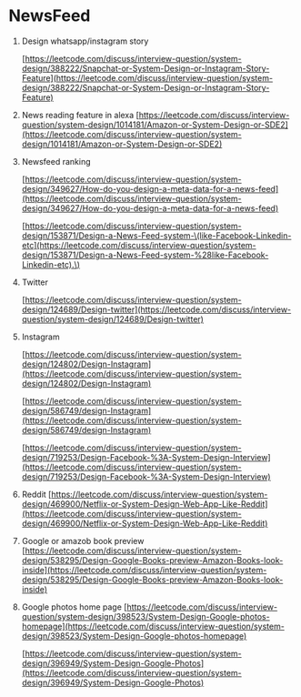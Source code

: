 # NewsFeed



1. Design whatsapp/instagram story

   [https://leetcode.com/discuss/interview-question/system-design/388222/Snapchat-or-System-Design-or-Instagram-Story-Feature](https://leetcode.com/discuss/interview-question/system-design/388222/Snapchat-or-System-Design-or-Instagram-Story-Feature)

2. News reading feature in alexa [https://leetcode.com/discuss/interview-question/system-design/1014181/Amazon-or-System-Design-or-SDE2](https://leetcode.com/discuss/interview-question/system-design/1014181/Amazon-or-System-Design-or-SDE2)
3. Newsfeed ranking

   [https://leetcode.com/discuss/interview-question/system-design/349627/How-do-you-design-a-meta-data-for-a-news-feed](https://leetcode.com/discuss/interview-question/system-design/349627/How-do-you-design-a-meta-data-for-a-news-feed)

   [https://leetcode.com/discuss/interview-question/system-design/153871/Design-a-News-Feed-system-\(like-Facebook-Linkedin-etc](https://leetcode.com/discuss/interview-question/system-design/153871/Design-a-News-Feed-system-%28like-Facebook-Linkedin-etc).\)

4. Twitter

   [https://leetcode.com/discuss/interview-question/system-design/124689/Design-twitter](https://leetcode.com/discuss/interview-question/system-design/124689/Design-twitter)

5. Instagram

   [https://leetcode.com/discuss/interview-question/system-design/124802/Design-Instagram](https://leetcode.com/discuss/interview-question/system-design/124802/Design-Instagram)

   [https://leetcode.com/discuss/interview-question/system-design/586749/design-Instagram](https://leetcode.com/discuss/interview-question/system-design/586749/design-Instagram)

   [https://leetcode.com/discuss/interview-question/system-design/719253/Design-Facebook-%3A-System-Design-Interview](https://leetcode.com/discuss/interview-question/system-design/719253/Design-Facebook-%3A-System-Design-Interview)

6. Reddit [https://leetcode.com/discuss/interview-question/system-design/469900/Netflix-or-System-Design-Web-App-Like-Reddit](https://leetcode.com/discuss/interview-question/system-design/469900/Netflix-or-System-Design-Web-App-Like-Reddit)
7. Google or amazob book preview [https://leetcode.com/discuss/interview-question/system-design/538295/Design-Google-Books-preview-Amazon-Books-look-inside](https://leetcode.com/discuss/interview-question/system-design/538295/Design-Google-Books-preview-Amazon-Books-look-inside)
8. Google photos home page [https://leetcode.com/discuss/interview-question/system-design/398523/System-Design-Google-photos-homepage](https://leetcode.com/discuss/interview-question/system-design/398523/System-Design-Google-photos-homepage)

   [https://leetcode.com/discuss/interview-question/system-design/396949/System-Design-Google-Photos](https://leetcode.com/discuss/interview-question/system-design/396949/System-Design-Google-Photos)

